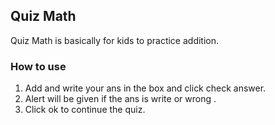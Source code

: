 ## Quiz Math

Quiz Math is basically for kids to practice addition.

### How to use 

1. Add and write your ans in the box and click check answer.
2. Alert will be given if the ans is write or wrong .
3. Click ok to continue the quiz.
